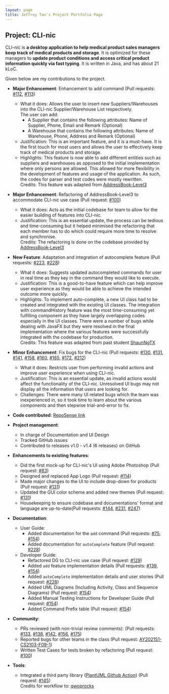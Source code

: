 ```yaml
---
layout: page
title: Jeffrey Tan's Project Portfolio Page
---
```


## Project: CLI-nic

CLI-nic is **a desktop application to help medical product sales managers keep track of medical products and storage**.
It is optimized for these managers to **update product conditions and access critical product information quickly via fast typing**.
It is written in Java, and has about 21 kLoC.

Given below are my contributions to the project.

* **Major Enhancement**: Enhancement to add command (Pull requests: [#112](https://github.com/AY2021S1-CS2103-W14-4/tp/pull/112), [#113](https://github.com/AY2021S1-CS2103-W14-4/tp/pull/113))
  * What it does: Allows the user to insert new Suppliers/Warehouses into the CLI-nic Supplier/Warehouse List
   respectively.<br>
   The user can add:
    * A Supplier that contains the following attributes: Name of Supplier, Phone, Email and Remark
     (Optional)
    * A Warehouse that contains the following attributes: Name of Warehouse, Phone, Address and Remark
     (Optional)
  * Justification: This is an important feature, and it is a must-have. It is the first touch for most users
   and allows the user to effectively keep track of medical products and storage.
  * Highlights: This feature is now able to add different entities such as suppliers and warehouses
   as opposed to the initial implementation where only persons are allowed. This allowed for more
   flexibility in the development of features and usage of the application. As such, the codes for parser
   and test codes were mostly rewritten.
   <br> Credits: This feature was adapted from [AddressBook-Level3](https://github.com/se-edu/addressbook-level3/blob/master/src/main/java/seedu/address/logic/commands/AddCommand.java)

* **Major Enhancement**: Refactoring of AddressBook-Level3 to accommodate CLI-nic use case (Pull request: [#100](https://github.com/AY2021S1-CS2103-W14-4/tp/pull/100))
   * What it does: Acts as the initial codebase for team to allow for the easier building of features into CLI-nic.
   * Justification: This is an essential update, the process can be tedious and time-consuming but it helped
    minimised the refactoring that each member has to do which could require more time to resolve and
     synchronise.
    <br> Credits: The refactoring is done on the codebase provided by [AddressBook-Level3](https://github.com/se-edu/addressbook-level3)

* **New Feature**: Adaptation and integration of autocomplete feature (Pull requests: [#223](https://github.com/AY2021S1-CS2103-W14-4/tp/pull/223), [#228](https://github.com/AY2021S1-CS2103-W14-4/tp/pull/228))
   * What it does: Suggests updated autocompleted commands for user in real time as they key in the command
    they would like to execute.
   * Justification: This is a good-to-have feature which can help improve user experience as they would be
    able to achieve the intended outcome more quickly.
   * Highlights: To implement auto-complete, a new UI class had to be created and integrated with
    the existing UI classes. The integration with commandHistory feature was the most time-consuming yet
    fulfilling component as they have largely overlapping codes especially in the UI classes. There were a
    number of bugs while dealing with JavaFX but they were resolved in the final implementation where the
    various features were successfully integrated with the codebase for production.
    <br> Credits: This feature was adapted from past student [ShaunNgTX](https://github.com/AY1920S1-CS2103-F10-3/main/blob/master/src/main/java/seedu/revision/ui/AutoComplete.java)

* **Minor Enhancement**: Fix bugs for the CLI-nic (Pull requests: [#130](https://github.com/AY2021S1-CS2103-W14-4/tp/pull/130), [#131](https://github.com/AY2021S1-CS2103-W14-4/tp/pull/131), [#141](https://github.com/AY2021S1-CS2103-W14-4/tp/pull/141), [#158](https://github.com/AY2021S1-CS2103-W14-4/tp/pull/158), [#160](https://github.com/AY2021S1-CS2103-W14-4/tp/pull/160), [#165](https://github.com/AY2021S1-CS2103-W14-4/tp/pull/165), [#172](https://github.com/AY2021S1-CS2103-W14-4/tp/pull/172), [#212](https://github.com/AY2021S1-CS2103-W14-4/tp/pull/212))
   * What it does: Restricts user from performing invalid actions and improve user experience when using
    CLI-nic.
   * Justification: This is an essential update, as invalid actions would affect the functionality of the
    CLI-nic. Unresolved UI bugs may not display all the information that users are looking for.
   * Challenges: There were many UI related bugs which the team was inexperienced in, so it took
    time to learn about the various components and then stepwise trial-and-error to fix.

* **Code contributed**: [RepoSense link](https://nus-cs2103-ay2021s1.github.io/tp-dashboard/#breakdown=true&search=jeffreytjs)

* **Project management**:
  * In charge of Documentation and UI Design
  * Tracked GitHub issues
  * Contributed to releases v1.0 - v1.4 (6 releases) on GitHub

* **Enhancements to existing features**:
  * Did the first mock-up for CLI-nic's UI using Adobe Photoshop (Pull request: [#83](https://github.com/AY2021S1-CS2103-W14-4/tp/pull/83))
  * Designed and replaced App Logo (Pull request: [#114](https://github.com/AY2021S1-CS2103-W14-4/tp/pull/114))
  * Made major changes to the UI to include drop-down for products (Pull request: [#131](https://github.com/AY2021S1-CS2103-W14-4/tp/pull/131))
  * Updated the GUI color scheme and added new themes (Pull request: [#131](https://github.com/AY2021S1-CS2103-W14-4/tp/pull/131))
  * Housekeeping to ensure codebase and documentations' format and language are up-to-date(Pull requests: [#144](https://github.com/AY2021S1-CS2103-W14-4/tp/pull/144), [#231](https://github.com/AY2021S1-CS2103-W14-4/tp/pull/231), [#247](https://github.com/AY2021S1-CS2103-W14-4/tp/pull/247))

* **Documentation**:
  * User Guide:
    * Added documentation for the `add` command (Pull requests: [#75](https://github.com/AY2021S1-CS2103-W14-4/tp/pull/75), [#154](https://github.com/AY2021S1-CS2103-W14-4/tp/pull/154))
    * Added documentation for `autoComplete` feature (Pull request: [#228](https://github.com/AY2021S1-CS2103-W14-4/tp/pull/228))
  * Developer Guide:
    * Refactored DG to CLI-nic use case (Pull request: [#129](https://github.com/AY2021S1-CS2103-W14-4/tp/pull/129))
    * Added `add` feature implementation details (Pull requests: [#139](https://github.com/AY2021S1-CS2103-W14-4/tp/pull/139), [#154](https://github.com/AY2021S1-CS2103-W14-4/tp/pull/154))
    * Added `autoComplete` implementation details and user stories (Pull request: [#228](https://github.com/AY2021S1-CS2103-W14-4/tp/pull/228))
    * Added UML Diagrams (Including Activity, Class and Sequence Diagrams) (Pull request: [#154](https://github.com/AY2021S1-CS2103-W14-4/tp/pull/154))
    * Added Manual Testing Instructions for Developer Guide (Pull request: [#154](https://github.com/AY2021S1-CS2103-W14-4/tp/pull/154))
    * Added Command Prefix table (Pull request: [#154](https://github.com/AY2021S1-CS2103-W14-4/tp/pull/154))

* **Community**:
  * PRs reviewed (with non-trivial review comments): (Pull requests: [#133](https://github.com/AY2021S1-CS2103-W14-4/tp/pull/133), [#138](https://github.com/AY2021S1-CS2103-W14-4/tp/pull/138), [#142](https://github.com/AY2021S1-CS2103-W14-4/tp/pull/142), [#156](https://github.com/AY2021S1-CS2103-W14-4/tp/pull/156), [#175](https://github.com/AY2021S1-CS2103-W14-4/tp/pull/175))
  * Reported bugs for other teams in the class (Pull request: [AY2021S1-CS2103-F09-1](https://github.com/AY2021S1-CS2103-F09-1/tp/pull/178))
  * Written Test Cases for tests broken by refactoring (Pull request: [#100](https://github.com/AY2021S1-CS2103-W14-4/tp/pull/100))

* **Tools**:
  * Integrated a third party library ([PlantUML Github Action](https://github.com/cloudbees/plantuml-github-action)) (Pull request: [#145](https://github.com/AY2021S1-CS2103-W14-4/tp/pull/145))
  <br> Credits for workflow to: [qwoprocks](https://github.com/qwoprocks)
